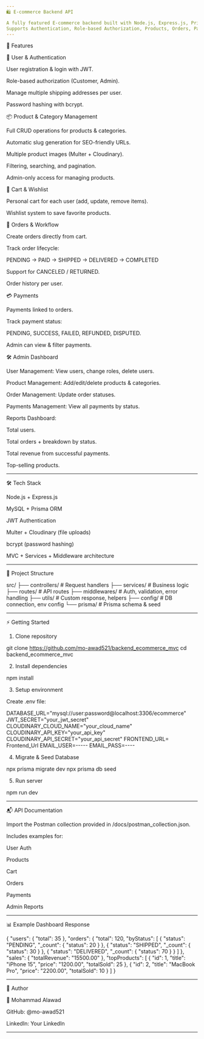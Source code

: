 ```yaml
---
🛍️ E-commerce Backend API

A fully featured E-commerce backend built with Node.js, Express.js, Prisma ORM, and MySQL, following clean MVC architecture.
Supports Authentication, Role-based Authorization, Products, Orders, Payments, Wishlist, and Admin Dashboard.
---
```


🚀 Features

👤 User & Authentication

User registration & login with JWT.

Role-based authorization (Customer, Admin).

Manage multiple shipping addresses per user.

Password hashing with bcrypt.

📦 Product & Category Management

Full CRUD operations for products & categories.

Automatic slug generation for SEO-friendly URLs.

Multiple product images (Multer + Cloudinary).

Filtering, searching, and pagination.

Admin-only access for managing products.

🛒 Cart & Wishlist

Personal cart for each user (add, update, remove items).

Wishlist system to save favorite products.

📑 Orders & Workflow

Create orders directly from cart.

Track order lifecycle:

PENDING → PAID → SHIPPED → DELIVERED → COMPLETED

Support for CANCELED / RETURNED.

Order history per user.

💳 Payments

Payments linked to orders.

Track payment status:

PENDING, SUCCESS, FAILED, REFUNDED, DISPUTED.

Admin can view & filter payments.

🛠️ Admin Dashboard

User Management: View users, change roles, delete users.

Product Management: Add/edit/delete products & categories.

Order Management: Update order statuses.

Payments Management: View all payments by status.

Reports Dashboard:

Total users.

Total orders + breakdown by status.

Total revenue from successful payments.

Top-selling products.

---

🛠️ Tech Stack

Node.js + Express.js

MySQL + Prisma ORM

JWT Authentication

Multer + Cloudinary (file uploads)

bcrypt (password hashing)

MVC + Services + Middleware architecture

---

📂 Project Structure

src/
├── controllers/ # Request handlers
├── services/ # Business logic
├── routes/ # API routes
├── middlewares/ # Auth, validation, error handling
├── utils/ # Custom response, helpers
├── config/ # DB connection, env config
└── prisma/ # Prisma schema & seed

---

⚡ Getting Started

1. Clone repository

git clone https://github.com/mo-awad521/backend_ecommerce_mvc
cd backend_ecommerce_mvc

2. Install dependencies

npm install

3. Setup environment

Create .env file:

DATABASE_URL="mysql://user:password@localhost:3306/ecommerce"
JWT_SECRET="your_jwt_secret"
CLOUDINARY_CLOUD_NAME="your_cloud_name"
CLOUDINARY_API_KEY="your_api_key"
CLOUDINARY_API_SECRET="your_api_secret"
FRONTEND_URL= Frontend_Url
EMAIL_USER=-----
EMAIL_PASS=----

4. Migrate & Seed Database

npx prisma migrate dev
npx prisma db seed

5. Run server

npm run dev

---

📬 API Documentation

Import the Postman collection provided in /docs/postman_collection.json.

Includes examples for:

User Auth

Products

Cart

Orders

Payments

Admin Reports

---

📊 Example Dashboard Response

{
"users": { "total": 35 },
"orders": {
"total": 120,
"byStatus": [
{ "status": "PENDING", "_count": { "status": 20 } },
{ "status": "SHIPPED", "_count": { "status": 30 } },
{ "status": "DELIVERED", "_count": { "status": 70 } }
]
},
"sales": { "totalRevenue": "15500.00" },
"topProducts": [
{ "id": 1, "title": "iPhone 15", "price": "1200.00", "totalSold": 25 },
{ "id": 2, "title": "MacBook Pro", "price": "2200.00", "totalSold": 10 }
]
}

---

📌 Author

👤 Mohammad Alawad

GitHub: @mo-awad521

LinkedIn: Your LinkedIn

---
